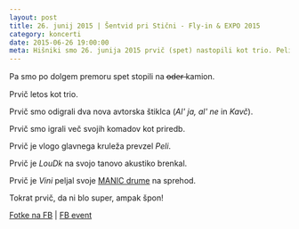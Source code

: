 ```yaml
---
layout: post
title: 26. junij 2015 | Šentvid pri Stični - Fly-in & EXPO 2015
category: koncerti
date: 2015-06-26 19:00:00
meta: Hišniki smo 26. junija 2015 prvič (spet) nastopili kot trio. Peli je prvič prevzel vlogo glavnega vokalista, ... pa še toliko prvičev, da ni bilo super, ampak špon.
---
```


Pa smo po dolgem premoru spet stopili na o̶d̶e̶r̶ kamion.

Prvič letos kot trio.

Prvič smo odigrali dva nova avtorska štiklca (_Al' ja, al' ne_ in _Kavč_).

Prvič smo igrali več svojih komadov kot priredb.

Prvič je vlogo glavnega kruleža prevzel *Peli*.

Prvič je *LouDk* na svojo tanovo akustiko brenkal.

Prvič je *Vini* peljal svoje [MANIC drume](http://www.manicdrum.com) na sprehod.

Tokrat prvič, da ni blo super, ampak špon!

[Fotke na FB](https://www.facebook.com/media/set/?set=a.854104317960805.1073741829.165216820182895&type=3) | [FB event](https://www.facebook.com/events/447772538718657/)